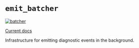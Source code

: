 # `emit_batcher`

[![batcher](https://github.com/emit-rs/emit/actions/workflows/batcher.yml/badge.svg)](https://github.com/emit-rs/emit/actions/workflows/batcher.yml)

[Current docs](https://docs.rs/emit_batcher/1.9.0/emit_batcher/index.html)

Infrastructure for emitting diagnostic events in the background.
